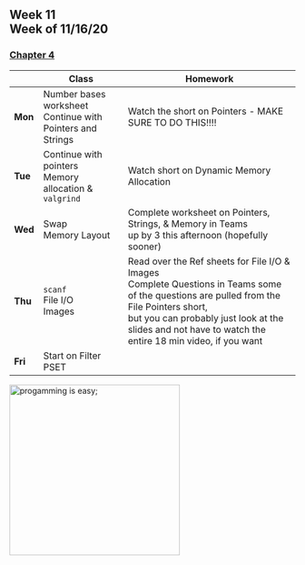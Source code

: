 <meta http-equiv="refresh" content="300"/>

## Week 11<br>Week of 11/16/20  

### [Chapter 4](/ap/curriculum/4)

  |       |Class                  |Homework   |
  |-------|---------              |---------  |
  |**Mon**|Number bases worksheet<br>Continue with Pointers and Strings |Watch the short on Pointers - MAKE SURE TO DO THIS!!!! |
  |**Tue**|Continue with pointers<br>Memory allocation & `valgrind` |Watch short on Dynamic Memory Allocation  |
  |**Wed**|Swap<br>Memory Layout |Complete worksheet on Pointers, Strings, & Memory in Teams<br>up by 3 this afternoon (hopefully sooner) |
  |**Thu**|`scanf`<br>File I/O<br>Images |Read over the Ref sheets for File I/O & Images<br>Complete Questions in Teams some of the questions are pulled from the File Pointers short,<br>but you can probably just look at the slides and not have to watch the entire 18 min video, if you want |
  |**Fri**|Start on Filter PSET | |

<img src="https://i.pinimg.com/originals/de/f5/2f/def52fe41d695d8feebd2cdc194da929.png" alt="progamming is easy;" height="300">

